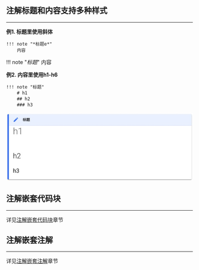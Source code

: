 ## **注解标题和内容支持多种样式**

---

**例1. 标题里使用斜体**

```text
!!! note "*标题e*"
    内容
```

!!! note "*标题*"
    内容

**例2. 内容里使用h1-h6**

```text
!!! note "标题"
    # h1
    ## h2
    ### h3
```

![](../img/note_content_h1.png)

## **注解嵌套代码块**

---

详见[注解嵌套代码块](./../../syntax/nest_note_code/)章节

## **注解嵌套注解**

---

详见[注解嵌套注解](./../../syntax/nest_note_note/)章节
